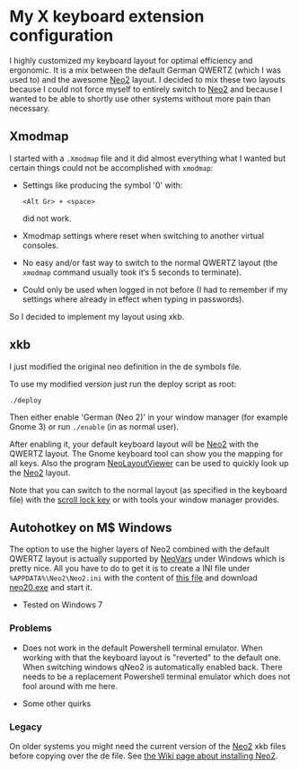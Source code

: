 # My X keyboard extension configuration

I highly customized my keyboard layout for optimal efficiency and ergonomic. It is a mix between the default German QWERTZ (which I was used to) and the awesome [Neo2] layout. I decided to mix these two layouts because I could not force myself to entirely switch to [Neo2] and because I wanted to be able to shortly use other systems without more pain than necessary.

## Xmodmap
I started with a `.Xmodmap` file and it did almost everything what I wanted but certain things could not be accomplished with `xmodmap`:

* Settings like producing the symbol '0' with:

  ```
  <Alt Gr> + <space>
  ```

  did not work.
* Xmodmap settings where reset when switching to another virtual consoles.
* No easy and/or fast way to switch to the normal QWERTZ layout (the `xmodmap` command usually took it‘s 5 seconds to terminate).
* Could only be used when logged in not before (I had to remember if my settings where already in effect when typing in passwords).

So I decided to implement my layout using xkb.

## xkb

I just modified the original neo definition in the de symbols file.

To use my modified version just run the deploy script as root:

```Shell
./deploy
```

Then either enable 'German (Neo 2)' in your window manager (for example Gnome 3) or run `./enable` (in as normal user).

After enabling it, your default keyboard layout will be [Neo2] with the QWERTZ layout. The Gnome keyboard tool can show you the mapping for all keys. Also the program [NeoLayoutViewer] can be used to quickly look up the [Neo2] layout.

Note that you can switch to the normal layout (as specified in the keyboard file) with the [scroll lock key](http://en.wikipedia.org/wiki/Scroll_lock) or with tools your window manager provides.

## Autohotkey on M$ Windows

The option to use the higher layers of Neo2 combined with the default QWERTZ layout is actually supported by [NeoVars](https://wiki.neo-layout.org/wiki/Neo%20unter%20Windows%20einrichten/NeoVars) under Windows which is pretty nice. All you have to do to get it is to create a INI file under `%APPDATA%\Neo2\Neo2.ini` with the content of [this file](/qNeo2/Neo2.ini) and download [neo20.exe](https://github.com/neo-layout/neo-layout/raw/master/windows/neo-vars/out/neo20.exe) and start it.

* Tested on Windows 7

### Problems

* Does not work in the default Powershell terminal emulator. When working with that the keyboard layout is "reverted" to the default one. When switching windows qNeo2 is automatically enabled back. There needs to be a replacement Powershell terminal emulator which does not fool around with me here.

* Some other quirks

### Legacy

On older systems you might need the current version of the [Neo2] xkb files before copying over the de file. See [the Wiki page about installing Neo2](http://wiki.neo-layout.org/wiki/Neo%20unter%20Linux%20einrichten/xkbmap).


[NeoLayoutViewer]: https://github.com/YggdrasiI/NeoLayoutViewer
[Neo2]: https://www.neo-layout.org/
